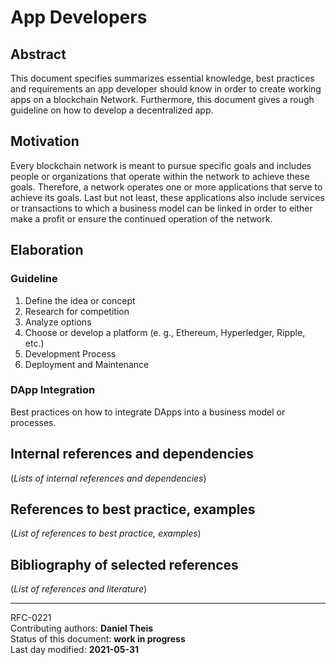 # App Developers

## Abstract

This document specifies summarizes essential knowledge, best practices and requirements an app developer should know in order to  create working apps on a blockchain Network. Furthermore, this document gives a rough guideline on how to develop a decentralized app.
    
## Motivation

Every blockchain network is meant to pursue specific goals and includes people or organizations that operate within the network to achieve these goals. Therefore, a network operates one or more applications that serve to achieve its goals. Last but not least, these applications also include services or transactions to which a business model can be linked in order to either make a profit or ensure the continued operation of the network.
    
## Elaboration

### Guideline

1. Define the idea or concept
2. Research for competition
3. Analyze options
4. Choose or develop a platform (e. g., Ethereum, Hyperledger, Ripple, etc.)
5. Development Process
6. Deployment and Maintenance

### DApp Integration

Best practices on how to integrate DApps into a business model or processes.
    
## Internal references and dependencies

(*Lists of internal references and dependencies*)  
    
## References to best practice, examples  

(*List of references to best practice, examples*)  
	
## Bibliography of selected references

(*List of references and literature*)   

________

RFC-0221   
Contributing authors: **Daniel Theis**  
Status of this document: **work in progress**    
Last day modified: **2021-05-31**